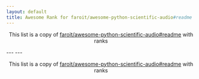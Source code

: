 ```yaml
---
layout: default
title: Awesome Rank for faroit/awesome-python-scientific-audio#readme
---
```


<p align="center">
	This list is a copy of <a href="https://github.com/faroit/awesome-python-scientific-audio#readme">faroit/awesome-python-scientific-audio#readme</a> with ranks
</p>
---
---
<p align="center">
	This list is a copy of <a href="https://github.com/faroit/awesome-python-scientific-audio#readme">faroit/awesome-python-scientific-audio#readme</a> with ranks
</p>
